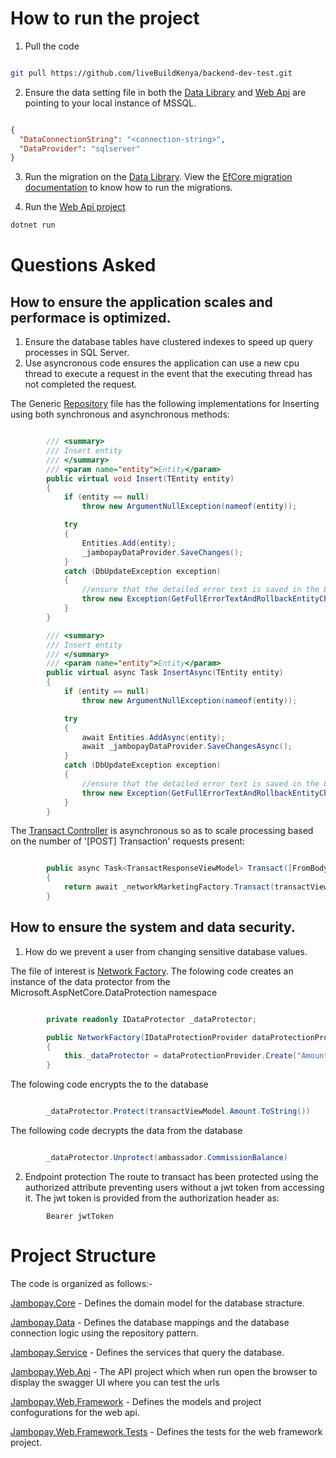 # How to run the project
1. Pull the code

``` bash

git pull https://github.com/liveBuildKenya/backend-dev-test.git

```

2. Ensure the data setting file in both the [Data Library](Libraries/Jambopay.Data/App_Data/dataSettings.json) and [Web Api](Presentation/Jambopay.Web.Api/App_Data/dataSettings.json) are pointing to your local instance of MSSQL.

``` json

{
  "DataConnectionString": "<connection-string>",
  "DataProvider": "sqlserver"
}

```

3. Run the migration on the [Data Library](Libraries/Jambopay.Data). View the [EfCore migration documentation](https://docs.microsoft.com/en-us/ef/core/managing-schemas/migrations/?tabs=dotnet-core-cli) to know how to run the migrations.


4. Run the [Web Api project](Presentation/Jambopay.Web.Api)

``` bash
dotnet run
```

# Questions Asked
## How to ensure the application scales and performace is optimized.
1. Ensure the database tables have clustered indexes to speed up query processes in SQL Server.
2. Use asyncronous code ensures the application can use a new cpu thread to execute a request in the event that the executing thread has not completed the request.


The Generic [Repository](Libraries/Jambopay.Data/EfRepository.cs) file has the following implementations for Inserting using both synchronous and asynchronous methods:

``` C#

        /// <summary>
        /// Insert entity
        /// </summary>
        /// <param name="entity">Entity</param>
        public virtual void Insert(TEntity entity)
        {
            if (entity == null)
                throw new ArgumentNullException(nameof(entity));

            try
            {
                Entities.Add(entity);
                _jambopayDataProvider.SaveChanges();
            }
            catch (DbUpdateException exception)
            {
                //ensure that the detailed error text is saved in the Log
                throw new Exception(GetFullErrorTextAndRollbackEntityChanges(exception), exception);
            }
        }

        /// <summary>
        /// Insert entity
        /// </summary>
        /// <param name="entity">Entity</param>
        public virtual async Task InsertAsync(TEntity entity)
        {
            if (entity == null)
                throw new ArgumentNullException(nameof(entity));

            try
            {
                await Entities.AddAsync(entity);
                await _jambopayDataProvider.SaveChangesAsync();
            }
            catch (DbUpdateException exception)
            {
                //ensure that the detailed error text is saved in the Log
                throw new Exception(GetFullErrorTextAndRollbackEntityChanges(exception), exception);
            }
        }

```

The [Transact Controller](Presentation/Jambopay.Web.Api/Controllers/AffiliateController.cs) is asynchronous so as to scale processing based on the number of '[POST] Transaction' requests present:
``` C#

        public async Task<TransactResponseViewModel> Transact([FromBody] TransactViewModel transactViewModel)
        {
            return await _networkMarketingFactory.Transact(transactViewModel);
        }

```

## How to ensure the system and data security.
1. How do we prevent a user from changing sensitive database values.

The file of interest is [Network Factory](Presentation/Jambopay.Web.Framework/Factories/NetworkMarketing/NetworkMarketingFactory.cs). The folowing code creates an instance of the data protector from the Microsoft.AspNetCore.DataProtection namespace

``` C#

        private readonly IDataProtector _dataProtector;

        public NetworkFactory(IDataProtectionProvider dataProtectionProvider) 
        {
            this._dataProtector = dataProtectionProvider.Create("Amount Protector");
        }

```

The folowing code encrypts the to the database
``` C#

        _dataProtector.Protect(transactViewModel.Amount.ToString())

```
The following code decrypts the data from the database

``` C#

        _dataProtector.Unprotect(ambassador.CommissionBalance)

```

2. Endpoint protection
The route to transact has been protected using the authorized attribute preventing users without a jwt token from accessing it. The jwt token is provided from the authorization header as:

``` 
        Bearer jwtToken
```


# Project Structure

The code is organized as follows:-


[Jambopay.Core](Libraries/Jambopay.Core) - Defines the domain model for the database stracture.

[Jambopay.Data](Libraries/Jambopay.Data) - Defines the database mappings and the database connection logic using the repository pattern.

[Jambopay.Service](Libraries/Jambopay.Service) - Defines the services that query the database.

[Jambopay.Web.Api](Presentation/Jambopay.Web.Api) - The API project which when run open the browser to display the swagger UI where you can test the urls

[Jambopay.Web.Framework](Presentation/Jambopay.Web.Framework) - Defines the models and project confogurations for the web api.

[Jambopay.Web.Framework.Tests](Presentation/Jambopay.Web.Tests) - Defines the tests for the web framework project.
